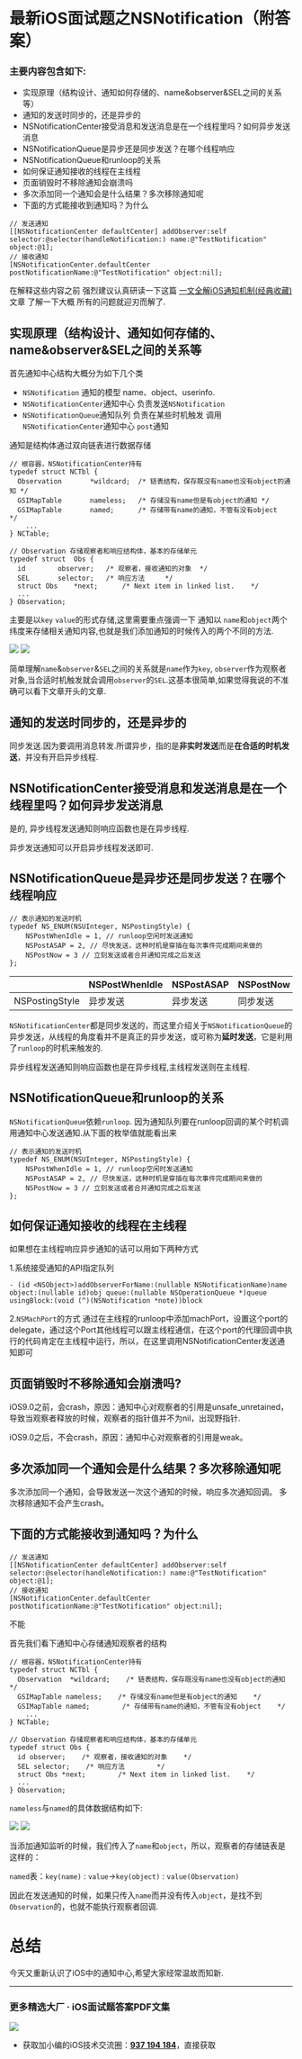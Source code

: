 # 最新iOS面试题之NSNotification（附答案）

### 主要内容包含如下:

*   实现原理（结构设计、通知如何存储的、name&observer&SEL之间的关系等）
*   通知的发送时同步的，还是异步的
*   NSNotificationCenter接受消息和发送消息是在一个线程里吗？如何异步发送消息
*   NSNotificationQueue是异步还是同步发送？在哪个线程响应
*   NSNotificationQueue和runloop的关系
*   如何保证通知接收的线程在主线程
*   页面销毁时不移除通知会崩溃吗
*   多次添加同一个通知会是什么结果？多次移除通知呢
*   下面的方式能接收到通知吗？为什么

```
// 发送通知
[[NSNotificationCenter defaultCenter] addObserver:self selector:@selector(handleNotification:) name:@"TestNotification" object:@1];
// 接收通知
[NSNotificationCenter.defaultCenter postNotificationName:@"TestNotification" object:nil];

```

在解释这些内容之前 强烈建议认真研读一下这篇 [一文全解iOS通知机制(经典收藏)](https://www.jianshu.com/p/5952c0a3fc62)文章 了解一下大概 所有的问题就迎刃而解了.

## 实现原理（结构设计、通知如何存储的、name&observer&SEL之间的关系等

首先通知中心结构大概分为如下几个类

*   `NSNotification` 通知的模型 name、object、userinfo.
*   `NSNotificationCenter`通知中心 负责发送`NSNotification`
*   `NSNotificationQueue`通知队列 负责在某些时机触发 调用`NSNotificationCenter`通知中心 `post`通知

通知是结构体通过双向链表进行数据存储

```
// 根容器，NSNotificationCenter持有
typedef struct NCTbl {
  Observation		*wildcard;	/* 链表结构，保存既没有name也没有object的通知 */
  GSIMapTable		nameless;	/* 存储没有name但是有object的通知	*/
  GSIMapTable		named;		/* 存储带有name的通知，不管有没有object	*/
    ...
} NCTable;

// Observation 存储观察者和响应结构体，基本的存储单元
typedef	struct	Obs {
  id		observer;	/* 观察者，接收通知的对象	*/
  SEL		selector;	/* 响应方法		*/
  struct Obs	*next;		/* Next item in linked list.	*/
  ...
} Observation;
```

主要是以`key` `value`的形式存储,这里需要重点强调一下 通知以 `name`和`object`两个纬度来存储相关通知内容,也就是我们添加通知的时候传入的两个不同的方法.

[![](https://upload-images.jianshu.io/upload_images/13277235-d1cdd2ef99a5c864.jpg?imageMogr2/auto-orient/strip%7CimageView2/2/w/1240)](https://gitee.com/sunyazhou/sunyazhou13.github.io-images/raw/master/20200901iOSinterviewAnswers/NCTable.jpg) 
[![](https://upload-images.jianshu.io/upload_images/13277235-b25d70e69f5cb196.jpg?imageMogr2/auto-orient/strip%7CimageView2/2/w/1240)](https://gitee.com/sunyazhou/sunyazhou13.github.io-images/raw/master/20200901iOSinterviewAnswers/NCTable2.jpg) 

简单理解`name`&`observer`&`SEL`之间的关系就是`name`作为`key`, `observer`作为观察者对象,当合适时机触发就会调用`observer`的`SEL`.这基本很简单,如果觉得我说的不准确可以看下文章开头的文章.

## 通知的发送时同步的，还是异步的

同步发送.因为要调用消息转发.所谓异步，指的是**非实时发送**而是**在合适的时机发送**，并没有开启异步线程.

## NSNotificationCenter接受消息和发送消息是在一个线程里吗？如何异步发送消息

是的, 异步线程发送通知则响应函数也是在异步线程.

异步发送通知可以开启异步线程发送即可.

## NSNotificationQueue是异步还是同步发送？在哪个线程响应

```
// 表示通知的发送时机
typedef NS_ENUM(NSUInteger, NSPostingStyle) {
    NSPostWhenIdle = 1, // runloop空闲时发送通知
    NSPostASAP = 2, // 尽快发送，这种时机是穿插在每次事件完成期间来做的
    NSPostNow = 3 // 立刻发送或者合并通知完成之后发送
};
```

|  | NSPostWhenIdle | NSPostASAP | NSPostNow |
| --- | --- | --- | --- |
| NSPostingStyle | 异步发送 | 异步发送 | 同步发送 |

`NSNotificationCenter`都是同步发送的，而这里介绍关于`NSNotificationQueue`的异步发送，从线程的角度看并不是真正的异步发送，或可称为**延时发送**，它是利用了`runloop`的时机来触发的.

异步线程发送通知则响应函数也是在异步线程,主线程发送则在主线程.

## NSNotificationQueue和runloop的关系

`NSNotificationQueue`依赖`runloop`. 因为通知队列要在runloop回调的某个时机调用通知中心发送通知.从下面的枚举值就能看出来

```
// 表示通知的发送时机
typedef NS_ENUM(NSUInteger, NSPostingStyle) {
    NSPostWhenIdle = 1, // runloop空闲时发送通知
    NSPostASAP = 2, // 尽快发送，这种时机是穿插在每次事件完成期间来做的
    NSPostNow = 3 // 立刻发送或者合并通知完成之后发送
};
```

## 如何保证通知接收的线程在主线程

如果想在主线程响应异步通知的话可以用如下两种方式

1.系统接受通知的API指定队列

```
- (id <NSObject>)addObserverForName:(nullable NSNotificationName)name object:(nullable id)obj queue:(nullable NSOperationQueue *)queue usingBlock:(void (^)(NSNotification *note))block
```

2.`NSMachPort`的方式 通过在主线程的runloop中添加machPort，设置这个port的delegate，通过这个Port其他线程可以跟主线程通信，在这个port的代理回调中执行的代码肯定在主线程中运行，所以，在这里调用NSNotificationCenter发送通知即可

## 页面销毁时不移除通知会崩溃吗?

iOS9.0之前，会crash，原因：通知中心对观察者的引用是unsafe_unretained，导致当观察者释放的时候，观察者的指针值并不为nil，出现野指针.

iOS9.0之后，不会crash，原因：通知中心对观察者的引用是weak。

## 多次添加同一个通知会是什么结果？多次移除通知呢

多次添加同一个通知，会导致发送一次这个通知的时候，响应多次通知回调。 多次移除通知不会产生crash。

## 下面的方式能接收到通知吗？为什么

```
// 发送通知
[[NSNotificationCenter defaultCenter] addObserver:self selector:@selector(handleNotification:) name:@"TestNotification" object:@1];
// 接收通知
[NSNotificationCenter.defaultCenter postNotificationName:@"TestNotification" object:nil];
```

不能

首先我们看下通知中心存储通知观察者的结构

```
// 根容器，NSNotificationCenter持有
typedef struct NCTbl {
  Observation  *wildcard;    /* 链表结构，保存既没有name也没有object的通知 */
  GSIMapTable nameless;    /* 存储没有name但是有object的通知    */
  GSIMapTable named;        /* 存储带有name的通知，不管有没有object    */
    ...
} NCTable;

// Observation 存储观察者和响应结构体，基本的存储单元
typedef	struct Obs {
  id observer;    /* 观察者，接收通知的对象    */
  SEL selector;    /* 响应方法        */
  struct Obs *next;        /* Next item in linked list.    */
  ...
} Observation;
```

`nameless`与`named`的具体数据结构如下:

[![](https://upload-images.jianshu.io/upload_images/13277235-439098374929aec2.jpg?imageMogr2/auto-orient/strip%7CimageView2/2/w/1240)](https://gitee.com/sunyazhou/sunyazhou13.github.io-images/raw/master/20200901iOSinterviewAnswers/NCTable.jpg) 
[![](https://upload-images.jianshu.io/upload_images/13277235-03d732d55b6025d4.jpg?imageMogr2/auto-orient/strip%7CimageView2/2/w/1240)](https://gitee.com/sunyazhou/sunyazhou13.github.io-images/raw/master/20200901iOSinterviewAnswers/NCTable2.jpg) 

当添加通知监听的时候，我们传入了`name`和`object`，所以，观察者的存储链表是这样的：

`named`表：`key(name)` : `value`->`key(object)` : `value(Observation)`

因此在发送通知的时候，如果只传入`name`而并没有传入`object`，是找不到`Observation`的，也就不能执行观察者回调.

# 总结

今天又重新认识了iOS中的通知中心,希望大家经常温故而知新. 

***
### 更多精选大厂 · iOS面试题答案PDF文集

![](https://upload-images.jianshu.io/upload_images/17495317-e01b6f4e054727b7.png?imageMogr2/auto-orient/strip%7CimageView2/2/w/1240)
* 获取加小编的iOS技术交流圈：**[937 194 184](https://jq.qq.com/?_wv=1027&k=5PARXCI)**，直接获取

